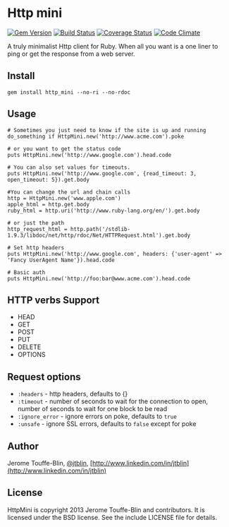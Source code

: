 # Http mini

[![Gem Version](https://badge.fury.io/rb/http_mini.png)](http://badge.fury.io/rb/http_mini)
[![Build Status](https://travis-ci.org/jtblin/http_mini.png)](https://travis-ci.org/jtblin/http_mini)
[![Coverage Status](https://coveralls.io/repos/jtblin/http_mini/badge.png?branch=master)](https://coveralls.io/r/jtblin/http_mini?branch=master)
[![Code Climate](https://codeclimate.com/github/jtblin/http_mini.png)](https://codeclimate.com/github/jtblin/http_mini)

A truly minimalist Http client for Ruby. When all you want is
a one liner to ping or get the response from a web server.

## Install

    gem install http_mini --no-ri --no-rdoc

## Usage

    # Sometimes you just need to know if the site is up and running
    do_something if HttpMini.new('http://www.acme.com').poke

    # or you want to get the status code
    puts HttpMini.new('http://www.google.com').head.code

    # You can also set values for timeouts.
    puts HttpMini.new('http://www.google.com', {read_timeout: 3, open_timeout: 5}).get.body

    #You can change the url and chain calls
    http = HttpMini.new('www.apple.com')
    apple_html = http.get.body
    ruby_html = http.uri('http://www.ruby-lang.org/en/').get.body

    # or just the path
    http_request_html = http.path('/stdlib-1.9.3/libdoc/net/http/rdoc/Net/HTTPRequest.html').get.body

    # Set http headers
    puts HttpMini.new('http://www.google.com', headers: {'user-agent' => 'Fancy UserAgent Name'}).head.code

    # Basic auth
    puts HttpMini.new('http://foo:bar@www.acme.com').head.code

## HTTP verbs Support

* HEAD
* GET
* POST
* PUT
* DELETE
* OPTIONS

## Request options

* `:headers` - http headers, defaults to {}
* `:timeout` - number of seconds to wait for the connection to open, number of seconds to wait for one block to be read
* `:ignore_error` - ignore errors on poke, defaults to `true`
* `:unsafe` - ignore SSL errors, defaults to `false` except for poke

## Author

Jerome Touffe-Blin, [@jtblin](https://twitter.com/jtlbin), [http://www.linkedin.com/in/jtblin](http://www.linkedin.com/in/jtblin)

## License

HttpMini is copyright 2013 Jerome Touffe-Blin and contributors. It is licensed under the BSD license.
See the include LICENSE file for details.

